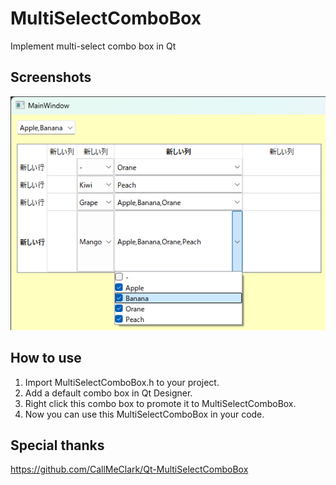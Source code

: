 # MultiSelectComboBox
Implement multi-select combo box in Qt<br>
## Screenshots
<img src="https://raw.githubusercontent.com/namara-pipeline/MultiSelectComboBox/README/screenshot-001.png" alt="screenshot-001.png" title="">

## How to use
1. Import MultiSelectComboBox.h to your project.
2. Add a default combo box in Qt Designer.
3. Right click this combo box to promote it to MultiSelectComboBox.
4. Now you can use this MultiSelectComboBox in your code.

## Special thanks
<a href="https://github.com/CallMeClark/Qt-MultiSelectComboBox">https://github.com/CallMeClark/Qt-MultiSelectComboBox</a>
